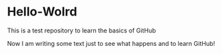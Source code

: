 # Hello-Wolrd
This is a test repository to learn the basics of GitHub

Now I am writing some text just to see what happens and to learn GitHub!
